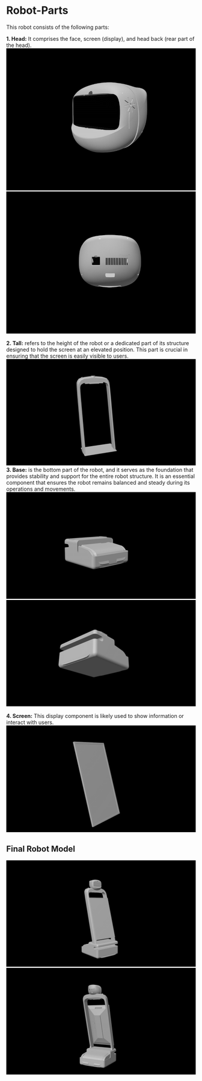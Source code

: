 # Robot-Parts
This robot consists of the following parts:

**1. Head:** It comprises the face, screen (display), and head back (rear part of the head).
![image1](https://github.com/LatifahAbuhamamah/Robot-Parts/blob/main/images/head.jpg)
![image2](https://github.com/LatifahAbuhamamah/Robot-Parts/blob/main/images/head-back.jpg)

**2. Tall:** refers to the height of the robot or a dedicated part of its structure designed to hold the screen at an elevated position. This part is crucial in ensuring that the screen is easily visible to users.
   ![image3](https://github.com/LatifahAbuhamamah/Robot-Parts/blob/main/images/Tall.jpg)
**3. Base:** is the bottom part of the robot, and it serves as the foundation that provides stability and support for the entire robot structure. It is an essential component that ensures the robot remains balanced and steady during its operations and movements.
![image4](https://github.com/LatifahAbuhamamah/Robot-Parts/blob/main/images/base.jpg)
![image5](https://github.com/LatifahAbuhamamah/Robot-Parts/blob/main/images/base2.jpg)
   
**4. Screen:** This display component is likely used to show information or interact with users.
   ![image6](https://github.com/LatifahAbuhamamah/Robot-Parts/blob/main/images/screen.jpg)


## Final Robot Model 
![image7](https://github.com/LatifahAbuhamamah/Robot-Parts/blob/main/images/Final-1.jpg)
![image8](https://github.com/LatifahAbuhamamah/Robot-Parts/blob/main/images/Final-2.jpg)



